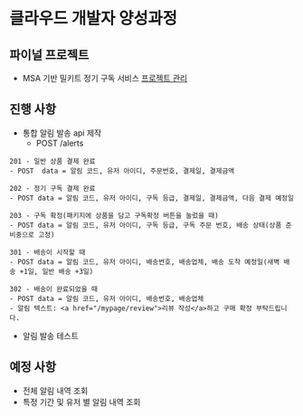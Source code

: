 # 클라우드 개발자 양성과정

## 파이널 프로젝트
* MSA 기반 밀키트 정기 구독 서비스
[프로젝트 관리](https://namgonkim.notion.site/47bfeec7e6d04f23961e515b5d9d2b7a)

## 진행 사항
* 통합 알림 발송 api 제작
    - POST /alerts
```
201 - 일반 상품 결제 완료
- POST  data = 알림 코드, 유저 아이디, 주문번호, 결제일, 결제금액

202 - 정기 구독 결제 완료
- POST data = 알림 코드, 유저 아이디, 구독 등급, 결제일, 결제금액, 다음 결제 예정일

203 - 구독 확정(패키지에 상품을 담고 구독확정 버튼을 눌렀을 때)
- POST data = 알림 코드, 유저 아이디, 구독 등급, 구독 주문 번호, 배송 상태(상품 준비중으로 고정)

301 - 배송이 시작할 때
- POST data = 알림 코드, 유저 아이디, 배송번호, 배송업체, 배송 도착 예정일(새벽 배송 +1일, 일반 배송 +3일)

302 - 배송이 완료되었을 때
- POST data = 알림 코드, 유저 아이디, 배송번호, 배송업체
- 알림 텍스트: <a href="/mypage/review">리뷰 작성</a>하고 구매 확정 부탁드립니다.

```
* 알림 발송 테스트

## 예정 사항
* 전체 알림 내역 조회
* 특정 기간 및 유저 별 알림 내역 조회
